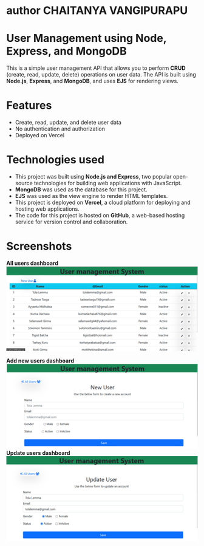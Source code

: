 # author CHAITANYA VANGIPURAPU 
# User Management using Node, Express, and MongoDB 

This is a simple user management API that allows you to perform <strong>CRUD</strong> (create, read, update, delete) operations on user data. The API is built using <strong>Node.js</strong>, <strong>Express</strong>, and <strong>MongoDB</strong>, and uses <strong>EJS</strong> for rendering views.

# Features
- Create, read, update, and delete user data
- No authentication and authorization
- Deployed on Vercel

# Technologies used
* This project was built using <strong>Node.js and Express</strong>, two popular open-source technologies for building web applications with JavaScript.
* <strong>MongoDB</strong> was used as the database for this project.
* <strong>EJS</strong> was used as the view engine to render HTML templates.
* This project is deployed on <strong>Vercel</strong>, a cloud platform for deploying and hosting web applications.
* The code for this project is hosted on <strong>GitHub</strong>, a web-based hosting service for version control and collaboration.
 # Screenshots
 <strong>All users dashboard </strong>
<a href="http://localhost:3000/">
 <img src="./assets/img/allUserdashboard.jpg"></a>

 <strong>Add new users dashboard</strong>
<a href="http://localhost:3000/add-user">
  <img src="./assets/img/addnewUser.jpg">
</a>
  <strong>Update users dashboard</strong>
<a href="http://localhost:3000/update-user?id=">
   <img src="./assets/img/UpdateUser.jpg"></a>
